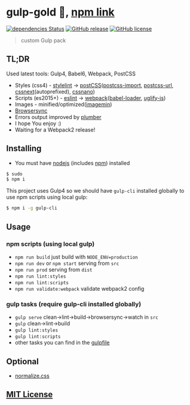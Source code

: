# gulp-gold :wrench:, [npm link](https://www.npmjs.org/package/gulp-gold)

[![dependencies Status](https://david-dm.org/arturparkhisenko/gulp-gold/status.svg)](https://david-dm.org/arturparkhisenko/gulp-gold) [![GitHub release](https://img.shields.io/github/release/arturparkhisenko/gulp-gold.svg)](https://github.com/arturparkhisenko/gulp-gold/releases) [![GitHub license](https://img.shields.io/github/license/arturparkhisenko/gulp-gold.svg)](https://github.com/arturparkhisenko/gulp-gold/blob/master/LICENSE.md)

> custom Gulp pack

## TL;DR

Used latest tools: Gulp4, Babel6, Webpack, PostCSS

- Styles (css4) - [stylelint](http://stylelint.io/) -> [postCSS](https://www.npmjs.org/package/gulp-postcss)([postcss-import](https://www.npmjs.org/package/postcss-import), [postcss-url](https://www.npmjs.org/package/postcss-url), [cssnext](https://www.npmjs.org/package/postcss-cssnext)(autoprefixed), [cssnano](https://www.npmjs.org/package/cssnano))
- Scripts (es2015+) - [eslint](https://www.npmjs.org/package/eslint) -> [webpack](https://webpack.github.io/)([babel-loader](https://www.npmjs.org/package/babel-loader), [uglify-js](https://www.npmjs.org/package/gulp-uglify))
- Images - minified/optimized([imagemin](https://www.npmjs.org/package/gulp-imagemin))
- [Browsersync](https://www.npmjs.com/package/browser-sync)
- Errors output improved by [plumber](https://www.npmjs.org/package/gulp-plumber)
- I hope You enjoy :)
- Waiting for a Webpack2 release!

## Installing

- You must have [nodejs](http://nodejs.org/) (includes [npm](https://www.npmjs.org/)) installed

```sh
$ sudo
$ npm i
```

This project uses Gulp4 so we should have `gulp-cli` installed globally to use npm scripts using local gulp:

```sh
$ npm i -g gulp-cli
```

## Usage

### npm scripts (using local gulp)

- `npm run build` just build with `NODE_ENV=production`
- `npm run dev` or `npm start` serving from `src`
- `npm run prod` serving from `dist`
- `npm run lint:styles`
- `npm run lint:scripts`
- `npm run validate:webpack` validate webpack2 config

### gulp tasks (require gulp-cli installed globally)

- `gulp serve` clean->lint->build->browsersync->watch in `src`
- `gulp` clean->lint->build
- `gulp lint:styles`
- `gulp lint:scripts`
- other tasks you can find in the [gulpfile](gulpfile.babel.js)

## Optional

- [normalize.css](https://github.com/necolas/normalize.css)

## [MIT License](LICENSE.md)
